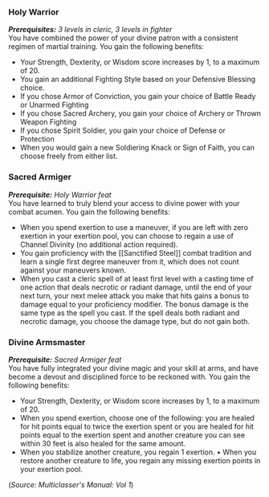 ### Holy Warrior 
***Prerequisites:** 3 levels in cleric, 3 levels in fighter* <br>
You have combined the power of your divine patron with a consistent regimen of martial training. You gain the following benefits: 
- Your Strength, Dexterity, or Wisdom score increases by 1, to a maximum of 20. 
- You gain an additional Fighting Style based on your Defensive Blessing choice. 
- If you chose Armor of Conviction, you gain your choice of Battle Ready or Unarmed Fighting 
- If you chose Sacred Archery, you gain your choice of Archery or Thrown Weapon Fighting 
- If you chose Spirit Soldier, you gain your choice of Defense or Protection 
- When you would gain a new Soldiering Knack or Sign of Faith, you can choose freely from either list. 

### Sacred Armiger 
***Prerequisite:** Holy Warrior feat* <br>
You have learned to truly blend your access to divine power with your combat acumen. You gain the following benefits: 
- When you spend exertion to use a maneuver, if you are left with zero exertion in your exertion pool, you can choose to regain a use of Channel Divinity (no additional action required). 
- You gain proficiency with the [[Sanctified Steel]] combat tradition and learn a single first degree maneuver from it, which does not count against your maneuvers known. 
- When you cast a cleric spell of at least first level with a casting time of one action that deals necrotic or radiant damage, until the end of your next turn, your next melee attack you make that hits gains a bonus to damage equal to your proficiency modifier. The bonus damage is the same type as the spell you cast. If the spell deals both radiant and necrotic damage, you choose the damage type, but do not gain both. 

### Divine Armsmaster 
***Prerequisite:** Sacred Armiger feat* <br>
You have fully integrated your divine magic and your skill at arms, and have become a devout and disciplined force to be reckoned with. You gain the following benefits: 
- Your Strength, Dexterity, or Wisdom score increases by 1, to a maximum of 20. 
- When you spend exertion, choose one of the following: you are healed for hit points equal to twice the exertion spent or you are healed for hit points equal to the exertion spent and another creature you can see within 30 feet is also healed for the same amount. 
- When you stabilize another creature, you regain 1 exertion. • When you restore another creature to life, you regain any missing exertion points in your exertion pool.

(*Source: Multiclasser's Manual: Vol 1*)